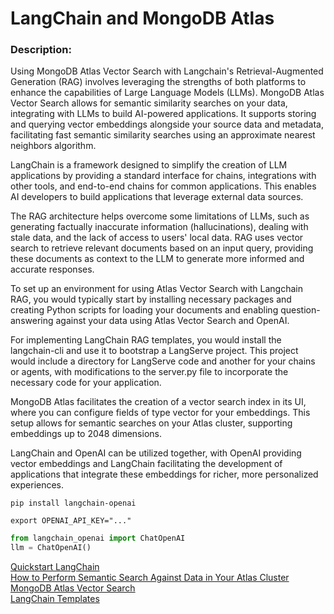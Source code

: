 # LangChain and MongoDB Atlas

### Description:
Using MongoDB Atlas Vector Search with Langchain's Retrieval-Augmented Generation (RAG) involves leveraging the strengths of both platforms to enhance the capabilities of Large Language Models (LLMs). MongoDB Atlas Vector Search allows for semantic similarity searches on your data, integrating with LLMs to build AI-powered applications. It supports storing and querying vector embeddings alongside your source data and metadata, facilitating fast semantic similarity searches using an approximate nearest neighbors algorithm.

LangChain is a framework designed to simplify the creation of LLM applications by providing a standard interface for chains, integrations with other tools, and end-to-end chains for common applications. This enables AI developers to build applications that leverage external data sources.

The RAG architecture helps overcome some limitations of LLMs, such as generating factually inaccurate information (hallucinations), dealing with stale data, and the lack of access to users' local data. RAG uses vector search to retrieve relevant documents based on an input query, providing these documents as context to the LLM to generate more informed and accurate responses.

To set up an environment for using Atlas Vector Search with Langchain RAG, you would typically start by installing necessary packages and creating Python scripts for loading your documents and enabling question-answering against your data using Atlas Vector Search and OpenAI.

For implementing LangChain RAG templates, you would install the langchain-cli and use it to bootstrap a LangServe project. This project would include a directory for LangServe code and another for your chains or agents, with modifications to the server.py file to incorporate the necessary code for your application.

MongoDB Atlas facilitates the creation of a vector search index in its UI, where you can configure fields of type vector for your embeddings. This setup allows for semantic searches on your Atlas cluster, supporting embeddings up to 2048 dimensions.

LangChain and OpenAI can be utilized together, with OpenAI providing vector embeddings and LangChain facilitating the development of applications that integrate these embeddings for richer, more personalized experiences.

```
pip install langchain-openai
```

```
export OPENAI_API_KEY="..."
```

```python
from langchain_openai import ChatOpenAI
llm = ChatOpenAI()
```

[Quickstart LangChain](https://python.langchain.com/docs/get_started/quickstart)  
[How to Perform Semantic Search Against Data in Your Atlas Cluster](https://www.mongodb.com/library/vector-search/how-to-perform-semantic-search?lb-mode=overlay)  
[MongoDB Atlas Vector Search](https://www.mongodb.com/products/platform/atlas-vector-search?utm_source=google&utm_campaign=search_gs_pl_evergreen_vector-stream_product_prosp-nbnon_gic-null_ww-multi_ps-all_desktop_eng_lead&utm_term=vector%20database&utm_medium=cpc_paid_search&utm_ad=p&utm_ad_campaign_id=20445624176&adgroup=155168612151&cq_cmp=20445624176&gad_source=1&gclid=CjwKCAiA8sauBhB3EiwAruTRJsTwl4pCMoqcCuLTjxzfQCzOw5qC9oWCTOH7WVNgB9pDoPyYAWh3DhoCCKQQAvD_BwE)  
[LangChain Templates](https://github.com/langchain-ai/langchain/tree/master/templates)